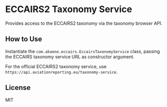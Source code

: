 # ECCAIRS2 Taxonomy Service

Provides access to the ECCAIRS2 taxonomy via the taxonomy browser API.

## How to Use

Instantiate the `com.akaene.eccairs.EccairsTaxonomyService` class, passing the ECCAIRS taxonomy service URL as constructor argument.

For the official ECCAIRS2 taxonomy service, use `https://api.aviationreporting.eu/taxonomy-service`.

## License

MIT
